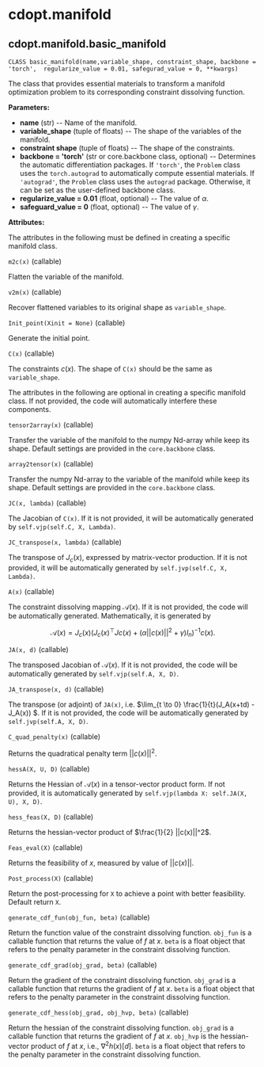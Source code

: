 # cdopt.manifold

## cdopt.manifold.basic_manifold

`CLASS basic_manifold(name,variable_shape, constraint_shape, backbone = 'torch',  regularize_value = 0.01, safegurad_value = 0, **kwargs)`

The class that provides essential materials to transform a manifold optimization problem to its corresponding constraint dissolving function. 



**Parameters:**

* **name** (str) -- Name of the manifold.
* **variable_shape** (tuple of floats) -- The shape of the variables of the manifold. 
* **constraint shape** (tuple of floats) -- The shape of the constraints. 
* **backbone = 'torch'** (str or core.backbone class, optional)
  -- Determines the automatic differentiation packages.  If ``'torch'``, the ``Problem`` class uses the `torch.autograd` to automatically compute essential materials. If ``'autograd'``, the `Problem` class uses the `autograd` package. Otherwise, it can be set as the user-defined backbone class. 
* **regularize_value = 0.01** (float, optional) -- The value of $\alpha$. 
* **safeguard_value = 0** (float, optional) -- The value of $\gamma$. 





**Attributes:**

The attributes in the following must be defined in creating a specific manifold class. 

`m2c(x)` (callable)

Flatten the variable of the manifold.



`v2m(x)` (callable) 

Recover flattened variables to its original shape as `variable_shape`. 



`Init_point(Xinit = None)` (callable)

Generate the initial point. 



`C(x)` (callable)

The constraints $c(x)$. The shape of `C(x)` should be the same as `variable_shape`. 





The attributes in the following are optional in creating a specific manifold class. If not provided, the code will automatically interfere these components. 



`tensor2array(x)` (callable)

Transfer the variable of the manifold to the numpy Nd-array while keep its shape. Default settings are provided in the `core.backbone` class. 



`array2tensor(x)` (callable)

Transfer the numpy Nd-array to the variable of the manifold while keep its shape. Default settings are provided in the `core.backbone` class. 





`JC(x, lambda)` (callable)

The Jacobian of `C(x)`. If it is not provided, it will be automatically generated by `self.vjp(self.C, X, Lambda)`. 



`JC_transpose(x, lambda)` (callable)

The transpose of $J_c(x)$, expressed by matrix-vector production. If it is not provided, it will be automatically generated by `self.jvp(self.C, X, Lambda)`. 



`A(x)` (callable) 

The constraint dissolving mapping $\mathcal{A}(x)$. If it is not provided, the code will be automatically generated. Mathematically, it is generated by


$$
\mathcal{A}(x) = J_c(x) (J_c(x)^\top Jc(x) + (\alpha ||c(x)||^2 + \gamma)I_n )^{-1} c(x). 
$$


`JA(x, d)` (callable)

The transposed Jacobian of $\mathcal{A}(x)$.  If it is not provided, the code will be automatically generated by `self.vjp(self.A, X, D)`. 



`JA_transpose(x, d)` (callable) 

The transpose (or adjoint) of `JA(x)`, i.e. $\lim_{t \to 0} \frac{1}{t}(J_A(x+td) -J_A(x)) $. If it is not provided, the code will be automatically generated by `self.jvp(self.A, X, D)`.



`C_quad_penalty(x)` (callable)

Returns the quadratical penalty term $||c(x)||^2$. 



`hessA(X, U, D)` (callable)

Returns the Hessian of $\mathcal{A}(x)$ in a tensor-vector product form. If not provided, it is automatically generated by `self.vjp(lambda X: self.JA(X, U), X, D)`. 



`hess_feas(X, D)` (callable)

Returns the hessian-vector product of $\frac{1}{2} ||c(x)||^2$. 



`Feas_eval(X)` (callable)

Returns the feasibility of $x$, measured by value of $||c(x)||$. 



`Post_process(X)` (callable)

Return the post-processing for `X` to achieve a point with better feasibility. Default return `X`. 



`generate_cdf_fun(obj_fun, beta)` (callable)

Return the function value of the constraint dissolving function. `obj_fun` is a callable function that returns the value of $f$ at $x$. `beta` is a float object that refers to the penalty parameter in the constraint dissolving function. 



`generate_cdf_grad(obj_grad, beta)` (callable)

Return the gradient of the constraint dissolving function. `obj_grad` is a callable function that returns the gradient of $f$ at $x$. `beta` is a float object that refers to the penalty parameter in the constraint dissolving function. 



`generate_cdf_hess(obj_grad, obj_hvp, beta)` (callable)

Return the hessian of the constraint dissolving function. `obj_grad` is a callable function that returns the gradient of $f$ at $x$. `obj_hvp` is the hessian-vector product of $f$ at $x$, i.e., $\nabla^2 h(x)[d]$.  `beta` is a float object that refers to the penalty parameter in the constraint dissolving function. 




